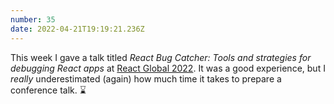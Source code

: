 ```yaml
---
number: 35
date: 2022-04-21T19:19:21.236Z
---
```


This week I gave a talk titled _React Bug Catcher: Tools and strategies for debugging React apps_ at [React Global 2022](https://events.geekle.us/react2/). It was a good experience, but I _really_ underestimated (again) how much time it takes to prepare a conference talk. ⌛️
